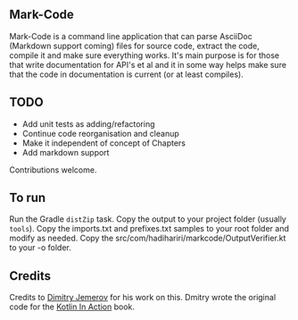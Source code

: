 ## Mark-Code

Mark-Code is a command line application that can parse AsciiDoc (Markdown support coming) files for source code, extract the code, compile it and make sure everything works. It's main purpose is for those that 
write documentation for API's et al and it in some way helps make sure that the code in documentation is current (or at least compiles).

## TODO

* Add unit tests as adding/refactoring
* Continue code reorganisation and cleanup
* Make it independent of concept of Chapters
* Add markdown support

Contributions welcome.


## To run

Run the Gradle `distZip` task. Copy the output to your project folder (usually `tools`). Copy the
imports.txt and prefixes.txt samples to your root folder and modify as needed.
Copy the src/com/hadihariri/markcode/OutputVerifier.kt to your -o folder. 
 
## Credits

Credits to [Dimitry Jemerov](https://twitter.com/intelliyole) for his work on this. Dmitry wrote the original code for the [Kotlin In Action](https://www.manning.com/books/kotlin-in-action) book.
 


